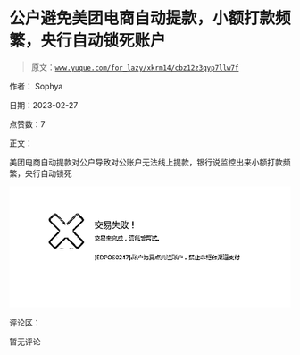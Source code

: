 # 公户避免美团电商自动提款，小额打款频繁，央行自动锁死账户

> 原文：[`www.yuque.com/for_lazy/xkrm14/cbz12z3qyp7llw7f`](https://www.yuque.com/for_lazy/xkrm14/cbz12z3qyp7llw7f)



作者： Sophya 

日期：2023-02-27 

点赞数：7 

正文： 

美团电商自动提款对公户导致对公账户无法线上提款，银行说监控出来小额打款频繁，央行自动锁死 

![](img/220f6a4c564ee7526ad6e4da961a0815.png)  

评论区： 

暂无评论 

